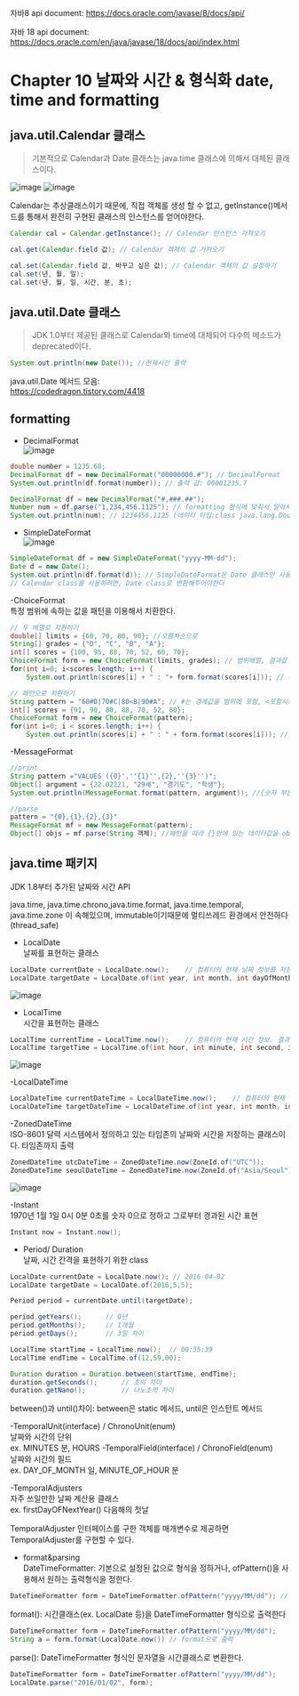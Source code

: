 자바8 api document:
https://docs.oracle.com/javase/8/docs/api/

자바 18 api document:
https://docs.oracle.com/en/java/javase/18/docs/api/index.html

# Chapter 10  날짜와 시간 & 형식화 date, time and formatting

## java.util.Calendar 클래스
> 기본적으로 Calendar과 Date 클래스는 java.time 클래스에 의해서 대체된 클래스이다.   

![image](https://user-images.githubusercontent.com/62556539/173224642-34193b06-aa91-4f84-9021-bad2d8b584cd.png)
![image](https://user-images.githubusercontent.com/62556539/173224651-8273c033-1b2e-487f-8bb0-07f2f1c54f3e.png)

Calendar는 추상클래스이기 때문에, 직접 객체를 생성 할 수 없고, getInstance()메서드를 통해서 완전히 구현된 클래스의 인스턴스를 얻어야한다.   
```java
Calendar cal = Calendar.getInstance(); // Calendar 인스턴스 가져오기
```

```java
cal.get(Calendar.field 값); // Calendar 객체의 값 가져오기
```

```java
cal.set(Calendar.field 값, 바꾸고 싶은 값); // Calendar 객체의 값 설정하기
cal.set(년, 월, 일);
cal.set(년, 월, 일, 시간, 분, 초);

```


## java.util.Date 클래스   
> JDK 1.0부터 제공된 클래스로 Calendar와 time에 대체되어 다수의 메소드가 deprecated이다.   

```java
System.out.println(new Date()); //현재시간 출력
```


java.util.Date 메서드 모음:   
https://codedragon.tistory.com/4418

## formatting
 - DecimalFormat   
 ![image](https://user-images.githubusercontent.com/62556539/173226098-43fe84ac-1f16-41ee-b073-3dfdb6e0aa3b.png)

```java
double number = 1235.68;
DecimalFormat df = new DecimalFormat("00000000.#"); // DecimalFormat
System.out.println(df.format(number)); // 출력 값: 00001235.7 
```

```java
DecimalFormat df = new DecimalFormat("#,###.##");
Number num = df.parse("1,234,456.1125"); // formatting 형식에 맞춰서 알아서 숫자형으로 바꾸어줌
System.out.println(num); // 1234456.1125 (데이터 타입:class java.lang.Double)
```


- SimpleDateFormat   
![image](https://user-images.githubusercontent.com/62556539/173226771-05c10e9f-f329-4b22-9dda-1358fdc52058.png)

```java
SimpleDateFormat df = new SimpleDateFormat("yyyy-MM-dd");
Date d = new Date();
System.out.println(df.format(d)); // SimpleDateFormat은 Date 클래스만 사용가능
// Calendar class를 사용하려면, Date class로 변환해주어야한다
```

-ChoiceFormat   
특정 범위에 속하는 값을 패턴을 이용해서 치환한다.
```java
// 두 배열로 치환하기
double[] limits = {60, 70, 80, 90}; //오름차순으로
String[] grades = {"D", "C", "B", "A"};
int[] scores = {100, 95, 88, 70, 52, 60, 70};
ChoiceFormat form = new ChoiceFormat(limits, grades); // 범위배열, 결과값 배열
for(int i=0; i<scores.length; i++) {
    System.out.println(scores[i] + " : "+ form.format(scores[i])); // 결과값: A,A,B,C,D,D,C
```

```java
// 패턴으로 치환하기
String pattern = "60#D|70#C|80<B|90#A"; // #는 경계값을 범위에 포함, <포함시키지 않음
int[] scores = {91, 90, 80, 88, 70, 52, 60};
ChoiceFormat form = new ChoiceFormat(pattern);
for(int i=0; i < scores.length; i++) {
    System.out.println(scores[i] + " : " + form.format(scores[i])); // 결과값: A,A,C,B,C,D,D
```

-MessageFormat   
```java
//print
String pattern ="VALUES ({0}',''{1}'',{2},''{3}'')";
Object[] argument = {22.02221, "29세", "경기도", "학생"};
System.out.println(MessageFormat.format(pattern, argument)); //{숫자 부분에 데이터가 출력된다.}
```

```java
//parse
pattern = "{0},{1},{2},{3}"
MessageFormat mf = new MessageFormat(pattern);
Object[] objs = mf.parse(String 객체); //패턴을 따라 {}안에 있는 데이터값을 obj 객체 배열로 변환
```


## java.time 패키지
JDK 1.8부터 추가된 날짜와 시간 API   

java.time, java.time.chrono,java.time.format, java.time.temporal, java.time.zone 이 속해있으며, immutable이기때문에 멀티쓰레드 환경에서 안전하다(thread_safe)   

- LocalDate   
날짜를 표현하는 클래스   
```java
LocalDate currentDate = LocalDate.now();    // 컴퓨터의 현재 날짜 정보를 저장한 LocalDate 객체를 리턴한다. 결과 : 2016-04-01 
LocalDate targetDate = LocalDate.of(int year, int month, int dayOfMonth);   // 파라미터로 주어진 날짜 정보를 저장한 LocalDate 객체를 리턴한다. 결과 : 1986-11-22
```
![image](https://user-images.githubusercontent.com/62556539/173228740-48c70371-5c6a-4d72-88c0-247e579aa310.png)

- LocalTime   
시간을 표현하는 클래스   
```java
LocalTime currentTime = LocalTime.now();    // 컴퓨터의 현재 시간 정보. 결과 : 16:24:02.408 
LocalTime targetTime = LocalTime.of(int hour, int minute, int second, int nanoOfSecond); // 파라미터로 주어진 시간 정보를 저장한 LocalTime 객체를 리턴한다. 
```
![image](https://user-images.githubusercontent.com/62556539/173228770-f091aa2c-cd21-4415-ae5c-bfebe5fba0a0.png)

-LocalDateTime   
```java
LocalDateTime currentDateTime = LocalDateTime.now();    // 컴퓨터의 현재 날짜와 시간 정보. 결과 : 2016-04-01T16:34:24.757
LocalDateTime targetDateTime = LocalDateTime.of(int year, int month, int dayOfMonth, int hour, int minute, int second, int nanoOfSecond);
```

-ZonedDateTime   
ISO-8601 달력 시스템에서 정의하고 있는 타임존의 날짜와 시간을 저장하는 클래스이다. 타임존까지 출력
```java
ZonedDateTime utcDateTime = ZonedDateTime.now(ZoneId.of("UTC"));
ZonedDateTime seoulDateTime = ZonedDateTime.now(ZoneId.of("Asia/Seoul"));
```
![image](https://user-images.githubusercontent.com/62556539/173228823-4c339aae-360e-437f-8c33-771ca309aad1.png)

-Instant   
1970년 1월 1일 0시 0분 0초를 숫자 0으로 정하고 그로부터 경과된 시간 표현   
```java
Instant now = Instant.now();
```

- Period/ Duration   
날짜, 시간 간격을 표현하기 위한 class   
```java
LocalDate currentDate = LocalDate.now(); // 2016-04-02
LocalDate targetDate = LocalDate.of(2016,5,5);

Period period = currentDate.until(targetDate);

period.getYears();      // 0년
period.getMonths();     // 1개월
period.getDays();       // 3일 차이
```

```java
LocalTime startTime = LocalTime.now();  // 00:35:39
LocalTime endTime = LocalTime.of(12,59,00);

Duration duration = Duration.between(startTime, endTime);
duration.getSeconds();      // 초의 차이
duration.getNano();         // 나노초의 차이
```
between()과 until()차이: between은 static 메서드, until은 인스턴트 메서드

-TemporalUnit(interface) / ChronoUnit(enum)   
날짜와 시간의 단위   
ex. MINUTES 분, HOURS
-TemporalField(interface) / ChronoField(enum)   
날짜와 시간의 필드   
ex. DAY_OF_MONTH 일, MINUTE_OF_HOUR 분

-TemporalAdjusters   
자주 쓰일만한 날짜 계산용 클래스   
ex. firstDayOFNextYear() 다음해의 첫날   
 
TemporalAdjuster 인터페이스를 구한 객체를 매개변수로 제공하면 TemporalAdjuster를 구현할 수 있다.   

- format&parsing    
DateTimeFormatter: 기본으로 설정된 값으로 형식을 정하거나, ofPattern()을 사용해서 원하는 출력형식을 정한다.   
```java
DateTimeFormatter form = DateTimeFormatter.ofPattern("yyyy/MM/dd"); // 형식 지정
```

format(): 시간클래스(ex. LocalDate 등)을 DateTimeFormatter 형식으로 출력한다   
```java
DateTimeFormatter form = DateTimeFormatter.ofPattern("yyyy/MM/dd");
String a = form.format(LocalDate.now()) // format으로 출력
```

parse(): DateTimeFormatter 형식인 문자열을 시간클래스로 변환한다.   
```java
DateTimeFormatter form = DateTimeFormatter.ofPattern("yyyy/MM/dd");
LocalDate.parse("2016/01/02", form);
```

